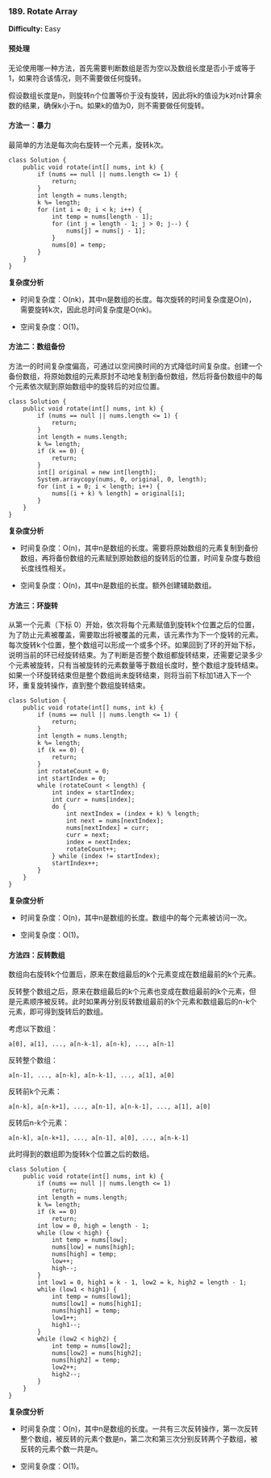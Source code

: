 ### 189. Rotate Array

**Difficulty:** Easy

#### 预处理

无论使用哪一种方法，首先需要判断数组是否为空以及数组长度是否小于或等于 1，如果符合该情况，则不需要做任何旋转。

假设数组长度是n，则旋转n个位置等价于没有旋转，因此将k的值设为k对n计算余数的结果，确保k小于n。如果k的值为0，则不需要做任何旋转。

#### 方法一：暴力

最简单的方法是每次向右旋转一个元素，旋转k次。

```
class Solution {
    public void rotate(int[] nums, int k) {
        if (nums == null || nums.length <= 1) {
            return;
        }
        int length = nums.length;
        k %= length;
        for (int i = 0; i < k; i++) {
            int temp = nums[length - 1];
            for (int j = length - 1; j > 0; j--) {
                nums[j] = nums[j - 1];
            }
            nums[0] = temp;
        }
    }
}
```

**复杂度分析**

- 时间复杂度：O(nk)，其中n是数组的长度。每次旋转的时间复杂度是O(n)，需要旋转k次，因此总时间复杂度是O(nk)。

- 空间复杂度：O(1)。

#### 方法二：数组备份

方法一的时间复杂度偏高，可通过以空间换时间的方式降低时间复杂度。创建一个备份数组，将原始数组的元素原封不动地复制到备份数组，然后将备份数组中的每个元素依次赋到原始数组中的旋转后的对应位置。

```
class Solution {
    public void rotate(int[] nums, int k) {
        if (nums == null || nums.length <= 1) {
            return;
        }
        int length = nums.length;
        k %= length;
        if (k == 0) {
            return;
        }
        int[] original = new int[length];
        System.arraycopy(nums, 0, original, 0, length);
        for (int i = 0; i < length; i++) {
            nums[(i + k) % length] = original[i];
        }
    }
}
```

**复杂度分析**

- 时间复杂度：O(n)，其中n是数组的长度。需要将原始数组的元素复制到备份数组，再将备份数组的元素赋到原始数组的旋转后的位置，时间复杂度与数组长度线性相关。

- 空间复杂度：O(n)，其中n是数组的长度。额外创建辅助数组。

#### 方法三：环旋转

从第一个元素（下标 0）开始，依次将每个元素赋值到旋转k个位置之后的位置，为了防止元素被覆盖，需要取出将被覆盖的元素，该元素作为下一个旋转的元素。每次旋转k个位置，整个数组可以形成一个或多个环。如果回到了环的开始下标，说明当前的环已经旋转结束。为了判断是否整个数组都旋转结束，还需要记录多少个元素被旋转，只有当被旋转的元素数量等于数组长度时，整个数组才旋转结束。如果一个环旋转结束但是整个数组尚未旋转结束，则将当前下标加1进入下一个环，重复旋转操作，直到整个数组旋转结束。

```
class Solution {
    public void rotate(int[] nums, int k) {
        if (nums == null || nums.length <= 1) {
            return;
        }
        int length = nums.length;
        k %= length;
        if (k == 0) {
            return;
        }
        int rotateCount = 0;
        int startIndex = 0;
        while (rotateCount < length) {
            int index = startIndex;
            int curr = nums[index];
            do {
                int nextIndex = (index + k) % length;
                int next = nums[nextIndex];
                nums[nextIndex] = curr;
                curr = next;
                index = nextIndex;
                rotateCount++;
            } while (index != startIndex);
            startIndex++;
        }
    }
}
```

**复杂度分析**

- 时间复杂度：O(n)，其中n是数组的长度。数组中的每个元素被访问一次。

- 空间复杂度：O(1)。

#### 方法四：反转数组

数组向右旋转k个位置后，原来在数组最后的k个元素变成在数组最前的k个元素。

反转整个数组之后，原来在数组最后的k个元素也变成在数组最前的k个元素，但是元素顺序被反转。此时如果再分别反转数组最前的k个元素和数组最后的n-k个元素，即可得到旋转后的数组。

考虑以下数组：
```
a[0], a[1], ..., a[n-k-1], a[n-k], ..., a[n-1]
```
反转整个数组：
```
a[n-1], ..., a[n-k], a[n-k-1], ..., a[1], a[0]
```
反转前k个元素：
```
a[n-k], a[n-k+1], ..., a[n-1], a[n-k-1], ..., a[1], a[0]
```
反转后n-k个元素：
```
a[n-k], a[n-k+1], ..., a[n-1], a[0], ..., a[n-k-1]
```
此时得到的数组即为旋转k个位置之后的数组。

```
class Solution {
    public void rotate(int[] nums, int k) {
        if (nums == null || nums.length <= 1)
            return;
        int length = nums.length;
        k %= length;
        if (k == 0)
            return;
        int low = 0, high = length - 1;
        while (low < high) {
            int temp = nums[low];
            nums[low] = nums[high];
            nums[high] = temp;
            low++;
            high--;
        }
        int low1 = 0, high1 = k - 1, low2 = k, high2 = length - 1;
        while (low1 < high1) {
            int temp = nums[low1];
            nums[low1] = nums[high1];
            nums[high1] = temp;
            low1++;
            high1--;
        }
        while (low2 < high2) {
            int temp = nums[low2];
            nums[low2] = nums[high2];
            nums[high2] = temp;
            low2++;
            high2--;
        }
    }
}
```

**复杂度分析**

- 时间复杂度：O(n)，其中n是数组的长度。一共有三次反转操作，第一次反转整个数组，被反转的元素个数是n，第二次和第三次分别反转两个子数组，被反转的元素个数一共是n。

- 空间复杂度：O(1)。
